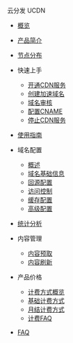 <div class="sidebar_title icon__ucdn"> 云分发 UCDN</div>


* [概览](cdn/ucdn/overview) 
* [产品简介](cdn/ucdn/intro)
* [节点分布](cdn/ucdn/node)  
* 快速上手    

     * [开通CDN服务](cdn/ucdn/quick/open)
     * [创建加速域名](cdn/ucdn/quick/create)
     * [域名审核](cdn/ucdn/quick/check)
     * [配置CNAME](cdn/ucdn/quick/cname)
     * [停止CDN服务](cdn/ucdn/quick/stop)  
      
* [使用指南](cdn/ucdn/guide)    
* 域名配置
    * [概述](cdn/ucdn/domain/domain1)
    * [域名基础信息](cdn/ucdn/domain/basic)
    * [回源配置](cdn/ucdn/domain/config/config)      
    * [访问控制](cdn/ucdn/domain/config/control)  
    * [缓存配置](cdn/ucdn/domain/config/cache)   
    * [高级配置](cdn/ucdn/domain/config/more)   
    
 * [统计分析 ](cdn/ucdn/statistics/flow) 
 
 * 内容管理 
    * [内容预取](cdn/ucdn/content/prefetch)   
    * [内容刷新](cdn/ucdn/content/refresh)             
* 产品价格    
    * [计费方式概览](cdn/ucdn/charge/type)
    * [基础计费方式](cdn/ucdn/charge/flowday)
    * [月结计费方式](cdn/ucdn/charge/month)
    * [计费FAQ](cdn/ucdn/charge/faq)	    
* [FAQ](cdn/ucdn/faq)
  
  ​    
  


​    

